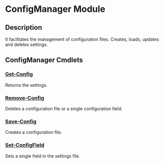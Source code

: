 # ConfigManager Module

## Description

It facilitates the management of configuration files. Creates, loads, updates and deletes settings.

## ConfigManager Cmdlets

### [Get-Config](Get-Config.md)

Returns the settings.
### [Remove-Config](Remove-Config.md)

Deletes a configuration file or a single configuration field.
### [Save-Config](Save-Config.md)

Creates a configuration file.
### [Set-ConfigField](Set-ConfigField.md)

Sets a single field in the settings file.

